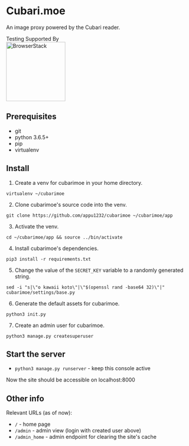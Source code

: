 # Cubari.moe
An image proxy powered by the Cubari reader.

Testing Supported By<br/>
<img width="160" src="http://foundation.zurb.com/sites/docs/assets/img/logos/browser-stack.svg" alt="BrowserStack"/>

## Prerequisites 
- git
- python 3.6.5+
- pip
- virtualenv

## Install
1. Create a venv for cubarimoe in your home directory.
```
virtualenv ~/cubarimoe
```

2. Clone cubarimoe's source code into the venv.
```
git clone https://github.com/appu1232/cubarimoe ~/cubarimoe/app
```

3. Activate the venv.
```
cd ~/cubarimoe/app && source ../bin/activate
```

4. Install cubarimoe's dependencies.
```
pip3 install -r requirements.txt
```

5. Change the value of the `SECRET_KEY` variable to a randomly generated string.
```
sed -i "s|\"o kawaii koto\"|\"$(openssl rand -base64 32)\"|" cubarimoe/settings/base.py
```

6. Generate the default assets for cubarimoe.
```
python3 init.py
```

7. Create an admin user for cubarimoe.
```
python3 manage.py createsuperuser
```

## Start the server
-  `python3 manage.py runserver` - keep this console active

Now the site should be accessible on localhost:8000

## Other info
Relevant URLs (as of now): 

- `/` - home page
- `/admin` - admin view (login with created user above)
- `/admin_home` - admin endpoint for clearing the site's cache
